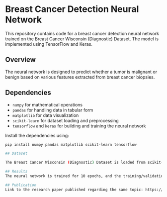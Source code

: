 # Breast Cancer Detection Neural Network

This repository contains code for a breast cancer detection neural network trained on the Breast Cancer Wisconsin (Diagnostic) Dataset. The model is implemented using TensorFlow and Keras.

## Overview

The neural network is designed to predict whether a tumor is malignant or benign based on various features extracted from breast cancer biopsies.

## Dependencies

- `numpy` for mathematical operations
- `pandas` for handling data in tabular form
- `matplotlib` for data visualization
- `scikit-learn` for dataset loading and preprocessing
- `tensorflow` and `keras` for building and training the neural network

Install the dependencies using:

```bash
pip install numpy pandas matplotlib scikit-learn tensorflow

## Dataset

The Breast Cancer Wisconsin (Diagnostic) Dataset is loaded from scikit-learn and converted into a Pandas DataFrame. It consists of features such as mean radius, mean texture, and mean smoothness, among others.

## Results
The neural network is trained for 10 epochs, and the training/validation accuracy and loss are visualized. The final accuracy on the test set is also printed.

## Publication
Link to the research paper published regarding the same topic: https://ymerdigital.com/archives/?cpage=6&issId=%202202 (Scroll up to 117 title)

